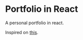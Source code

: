 # Portfolio in React
A personal portfolio in react.

Inspired on [this](http://cvresumetemplate.com/maha-personal-cv-resume-html-template/home-one-w.html).
